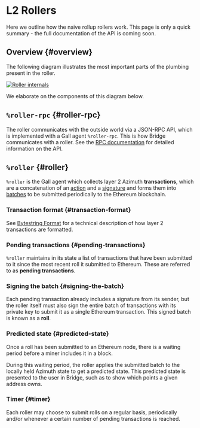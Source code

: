 # L2 Rollers

Here we outline how the naive rollup rollers work. This page is only a quick summary - the full documentation of the API is coming soon.

## Overview {#overview}

The following diagram illustrates the most important parts of the plumbing present in the roller.

[![Roller internals](https://media.urbit.org/docs/layer2/roller-internal.png)](https://media.urbit.org/docs/layer2/roller-internal.png)

We elaborate on the components of this diagram below.

## `%roller-rpc` {#roller-rpc}

The roller communicates with the outside world via a JSON-RPC API, which is implemented with a Gall agent `%roller-rpc`. This is how Bridge communicates with a roller. See the [RPC documentation](https://documenter.getpostman.com/view/16338962/Tzm3nx7x#5a698656-8e7e-433f-9eff-1c6047b9eace) for detailed information on the API.

## `%roller` {#roller}

`%roller` is the Gall agent which collects layer 2 Azimuth **transactions**, which are a concatenation of an [action](bytestring.md#actions) and a [signature](bytestring.md#signatures) and forms them into [batches](bytestring.md#batch) to be submitted periodically to the Ethereum blockchain.

### Transaction format {#transaction-format}

See [Bytestring Format](bytestring.md) for a technical description of how layer 2 transactions are formatted.

### Pending transactions {#pending-transactions}

`%roller` maintains in its state a list of transactions that have been submitted to it since the most recent roll it submitted to Ethereum. These are referred to as **pending transactions**.

### Signing the batch {#signing-the-batch}

Each pending transaction already includes a signature from its sender, but the roller itself must also sign the entire batch of transactions with its private key to submit it as a single Ethereum transaction. This signed batch is known as a **roll**.

### Predicted state {#predicted-state}

Once a roll has been submitted to an Ethereum node, there is a waiting period before a miner includes it in a block.

During this waiting period, the roller applies the submitted batch to the locally held Azimuth state to get a predicted state. This predicted state is presented to the user in Bridge, such as to show which points a given address owns.

### Timer {#timer}

Each roller may choose to submit rolls on a regular basis, periodically and/or whenever a certain number of pending transactions is reached.

